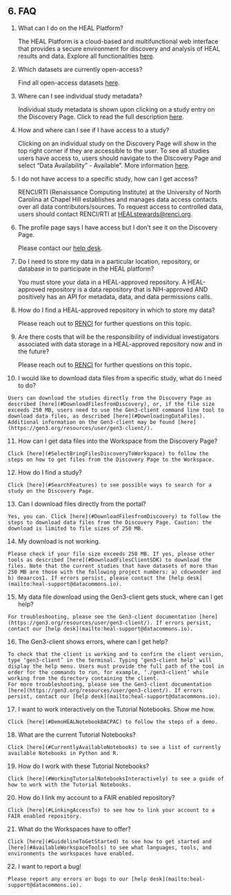 6\. FAQ
-------

1.  What can I do on the HEAL Platform?  
      
    The HEAL Platform is a cloud-based and multifunctional web interface that provides a secure environment for discovery and analysis of HEAL results and data. Explore all functionalities [here](#HEALPlatform).  
      
    
2.  Which datasets are currently open-access?  
      
    Find all open-access datasets [here](#CurrentOAStudies).  
      
    
3.  Where can I see individual study metadata?  
      
    Individual study metadata is shown upon clicking on a study entry on the Discovery Page. Click to read the full description [here](#Discovery).  
      
    
4.  How and where can I see if I have access to a study?  
      
    Clicking on an individual study on the Discovery Page will show in the top right corner if they are accessible to the user. To see all studies users have access to, users should navigate to the Discovery Page and select “Data Availability” - Available”. More information [here](#AccessCheck).  
      
    
5.  I do not have access to a specific study, how can I get access?  
      
    RENCI/RTI (Renaissance Computing Institute) at the University of North Carolina at Chapel Hill establishes and manages data access contacts over all data contributors/sources. To request access to controlled data, users should contact RENCI/RTI at HEALstewards@renci.org.  
      
    
6.  The profile page says I have access but I don’t see it on the Discovery Page.  
      
    Please contact our [help desk](mailto:heal-support@datacommons.io).  
      
    
7.  Do I need to store my data in a particular location, repository, or database in to participate in the HEAL platform?  
      
    You must store your data in a HEAL-approved repository. A HEAL-approved repository is a data repository that is NIH-approved AND positively has an API for metadata, data, and data permissions calls.  
      
    
8.  How do I find a HEAL-approved repository in which to store my data?  
      
    Please reach out to [RENCI](mailto:HEALstewards@renci.org) for further questions on this topic.  
      
    
9.  Are there costs that will be the responsibility of individual investigators associated with data storage in a HEAL-approved repository now and in the future?  
      
    Please reach out to [RENCI](mailto:HEALstewards@renci.org) for further questions on this topic.  
      
    
10.  I would like to download data files from a specific study, what do I need to do?  
      
    Users can download the studies directly from the Discovery Page as described [here](#DownloadFilesfromDiscovery), or, if the file size exceeds 250 MB, users need to use the Gen3-client command line tool to download data files, as described [here](#DownloadingDataFiles). Additional information on the Gen3-client may be found [here](https://gen3.org/resources/user/gen3-client/).  
      
    
11.  How can I get data files into the Workspace from the Discovery Page?  
      
    Click [here](#SelectBringFilesDiscoveryToWorkspace) to follow the steps on how to get files from the Discovery Page to the Workspace.  
      
    
12.  How do I find a study?  
      
    Click [here](#SearchFeatures) to see possible ways to search for a study on the Discovery Page.  
      
    
13.  Can I download files directly from the portal?  
      
    Yes, you can. Click [here](#DownloadFilesfromDiscovery) to follow the steps to download data files from the Discovery Page. Caution: the download is limited to file sizes of 250 MB.  
      
    
14.  My download is not working.  
      
    Please check if your file size exceeds 250 MB. If yes, please other tools as described [here](#DownloadFilesClientSDK) to download the files. Note that the current studies that have datasets of more than 250 MB are those with the following project numbers: a) cdcwonder and b) deaarcos1. If errors persist, please contact the [help desk](mailto:heal-support@datacommons.io).  
      
    
15.  My data file download using the Gen3-client gets stuck, where can I get help?  
      
    For troubleshooting, please see the Gen3-client documentation [here](https://gen3.org/resources/user/gen3-client/). If errors persist, contact our [help desk](mailto:heal-support@datacommons.io).  
      
    
16.  The Gen3-client shows errors, where can I get help?  
      
    To check that the client is working and to confirm the client version, type ‘gen3-client’ in the terminal. Typing ‘gen3-client help’ will display the help menu. Users must provide the full path of the tool in order for the commands to run, for example, ‘./gen3-client’ while working from the directory containing the client.  
    For more troubleshooting, please see the Gen3-client documentation [here](https://gen3.org/resources/user/gen3-client/). If errors persist, contact our [help desk](mailto:heal-support@datacommons.io).  
      
    
17.  I want to work interactively on the Tutorial Notebooks. Show me how.  
      
    Click [here](#DemoHEALNotebookBACPAC) to follow the steps of a demo.  
      
    
18.  What are the current Tutorial Notebooks?  
      
    Click [here](#CurrentlyAvailableNotebooks) to see a list of currently available Notebooks in Python and R.  
      
    
19.  How do I work with these Tutorial Notebooks?  
      
    Click [here](#WorkingTutorialNotebooksInteractively) to see a guide of how to work with the Tutorial Notebooks.  
      
    
20.  How do I link my account to a FAIR enabled repository?  
      
    Click [here](#LinkingAccessTo) to see how to link your account to a FAIR enabled repository.  
      
    
21.  What do the Workspaces have to offer?  
      
    Click [here](#GuidelineToGetStarted) to see how to get started and [here](#AvailableWorkspaceTools) to see what languages, tools, and environments the workspaces have enabled.  
      
    
22.  I want to report a bug!  
      
    Please report any errors or bugs to our [help desk](mailto:heal-support@datacommons.io).  